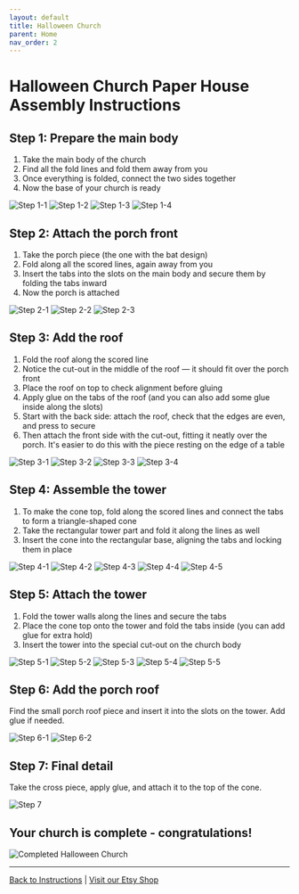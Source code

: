 ```yaml
---
layout: default
title: Halloween Church
parent: Home
nav_order: 2
---
```


# Halloween Church Paper House Assembly Instructions

## Step 1: Prepare the main body

1. Take the main body of the church
2. Find all the fold lines and fold them away from you
3. Once everything is folded, connect the two sides together
4. Now the base of your church is ready

![Step 1-1](images/halloween-church-paper-house/17577221441837.jpg)
![Step 1-2](images/halloween-church-paper-house/17577221623961.jpg)
![Step 1-3](images/halloween-church-paper-house/17577222004802.jpg)
![Step 1-4](images/halloween-church-paper-house/17577222099491.jpg)

## Step 2: Attach the porch front

1. Take the porch piece (the one with the bat design)
2. Fold along all the scored lines, again away from you
3. Insert the tabs into the slots on the main body and secure them by folding the tabs inward
4. Now the porch is attached

![Step 2-1](images/halloween-church-paper-house/17577222397289.jpg)
![Step 2-2](images/halloween-church-paper-house/17577222534690.jpg)
![Step 2-3](images/halloween-church-paper-house/17577222636991.jpg)

## Step 3: Add the roof

1. Fold the roof along the scored line
2. Notice the cut-out in the middle of the roof — it should fit over the porch front
3. Place the roof on top to check alignment before gluing
4. Apply glue on the tabs of the roof (and you can also add some glue inside along the slots)
5. Start with the back side: attach the roof, check that the edges are even, and press to secure
6. Then attach the front side with the cut-out, fitting it neatly over the porch. It's easier to do this with the piece resting on the edge of a table

![Step 3-1](images/halloween-church-paper-house/17577222841794.jpg)
![Step 3-2](images/halloween-church-paper-house/17577223032980.jpg)
![Step 3-3](images/halloween-church-paper-house/17577223206150.jpg)
![Step 3-4](images/halloween-church-paper-house/17577223369020.jpg)

## Step 4: Assemble the tower

1. To make the cone top, fold along the scored lines and connect the tabs to form a triangle-shaped cone
2. Take the rectangular tower part and fold it along the lines as well
3. Insert the cone into the rectangular base, aligning the tabs and locking them in place

![Step 4-1](images/halloween-church-paper-house/17577223661591.jpg)
![Step 4-2](images/halloween-church-paper-house/17577223803961.jpg)
![Step 4-3](images/halloween-church-paper-house/17577224019649.jpg)
![Step 4-4](images/halloween-church-paper-house/17577224186957.jpg)
![Step 4-5](images/halloween-church-paper-house/17577224455703.jpg)

## Step 5: Attach the tower

1. Fold the tower walls along the lines and secure the tabs
2. Place the cone top onto the tower and fold the tabs inside (you can add glue for extra hold)
3. Insert the tower into the special cut-out on the church body

![Step 5-1](images/halloween-church-paper-house/17577224625267.jpg)
![Step 5-2](images/halloween-church-paper-house/17577224726027.jpg)
![Step 5-3](images/halloween-church-paper-house/17577225972005.jpg)
![Step 5-4](images/halloween-church-paper-house/17577226166668.jpg)
![Step 5-5](images/halloween-church-paper-house/17577226371672.jpg)

## Step 6: Add the porch roof

Find the small porch roof piece and insert it into the slots on the tower. Add glue if needed.

![Step 6-1](images/halloween-church-paper-house/17577226596817.jpg)
![Step 6-2](images/halloween-church-paper-house/17577226796322.jpg)

## Step 7: Final detail

Take the cross piece, apply glue, and attach it to the top of the cone.

![Step 7](images/halloween-church-paper-house/17577226969201.jpg)

## Your church is complete - congratulations!

![Completed Halloween Church](images/halloween-church-paper-house/17577227088612.jpg)

---

[Back to Instructions](index.md) | [Visit our Etsy Shop](https://www.etsy.com/shop/PaperCraftHouses)